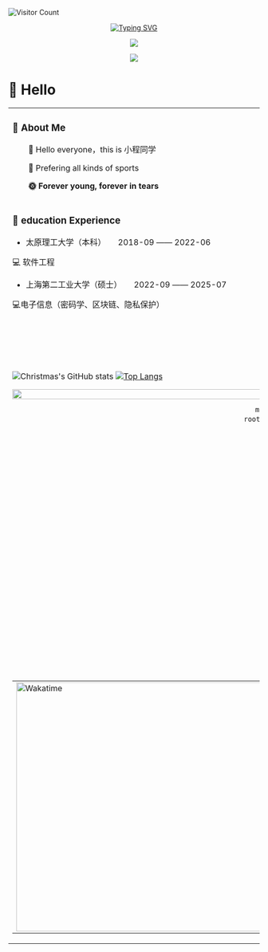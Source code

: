 ![Visitor Count](https://profile-counter.glitch.me/WenQiang404/count.svg) 

<div align="center">

  <!-- dynamic typing effect 动态打字效果 -->
[![Typing SVG](https://readme-typing-svg.demolab.com?font=M+PLUS+Rounded+1c&weight=500&size=25&pause=1000&color=53D2CC&center=true&width=435&lines=%E5%BF%83%E6%9C%89%E5%B1%B1%E6%B5%B7%EF%BC%8C%E9%9D%99%E8%80%8C%E4%B8%8D%E4%BA%89)](https://git.io/typing-svg)

  <!-- knock code pictures 敲代码的图片 -->
  <img src="https://cdn.jsdelivr.net/gh/sun0225SUN/sun0225SUN/assets/images/coding.gif" /><br>


  <!-- Snake Code Contribution Map 贪吃蛇代码贡献图 -->
  <img src="https://cdn.jsdelivr.net/gh/sun0225SUN/sun0225SUN/profile-snake-contrib/github-contribution-grid-snake-dark.svg" />

</div>





#  🙋 Hello


<table>
<tr><td>

<!-- About me 关于我 -->
### 🤺 About Me
 


<p>&emsp;&emsp;🙋 Hello everyone，this is 小程同学</p>
<p>&emsp;&emsp;🏀  Prefering all kinds of sports </p>
<p><strong>&emsp;&emsp;🌞 Forever young, forever in tears</strong></p>
</td></tr>

<tr>
<td>
  
### 🏢 education Experience

<img align="right" width="250" src="https://cdn.jsdelivr.net/gh/sun0225SUN/sun0225SUN/assets/images/hi.gif" />

- 太原理工大学（本科） &emsp; 2018-09 —— 2022-06
    
 💻 软件工程

- 上海第二工业大学（硕士） &emsp;  2022-09 —— 2025-07
    
 💻电子信息（密码学、区块链、隐私保护）
  
</td>
</tr>
<tr><td>

![Christmas's GitHub stats](https://github-readme-stats.vercel.app/api?username=WenQiang404&show_icons=true&theme=tokyonight)
[![Top Langs](https://github-readme-stats.vercel.app/api/top-langs/?username=WenQiang404&layout=compact)](https://github.com/WenQiang404/github-readme-stats)
    
<!-- ########################################## 分割 ########################################## -->
<img width="200%" src="https://cdn.jsdelivr.net/gh/sun0225SUN/sun0225SUN/assets/images/hr.gif" />

<div align="center" >


```mermaid
mindmap
  root((小程小程))
    编程
      区块链
      后端
    摄影
      人文
      建筑
      风景
    旅行
      长沙
      太原
      上海
      杭州
      青岛
    阅读
      诗词
      东野圭吾
      余秋雨
      技术
    音乐
      周深
      周杰伦
      林俊杰
      华晨宇
      汪苏泷
      薛之谦
```

 

<!-- Wakatime Graph-->
<table>
  <tr>
    <td><img src="https://wakatime.com/share/@42d0678c-368b-448b-9a77-5d21c5b55352/d07b5f65-d3e1-4896-897c-1695c560a7dc.svg" width="500" alt="Wakatime"/></td>
    <td><img src="https://wakatime.com/share/@42d0678c-368b-448b-9a77-5d21c5b55352/39a6f115-6058-44ce-95da-c3b2cbc9e831.svg" width="500" alt="Wakatime"/></td>
  </tr>
  <tr>
   
  </tr>
</table>
</div>

